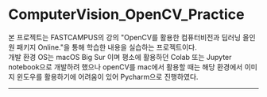 # ComputerVision_OpenCV_Practice


본 프로젝트는 FASTCAMPUS의 강의 "OpenCV를 활용한 컴퓨터비전과 딥러닝 올인원 패키지 Online."을 통해 학습한 내용을 실습하는 프로젝트이다.  
개발 환경 OS는 macOS Big Sur 이며 평소에 활용하던 Colab 또는 Jupyter notebook으로 개발하려 했으나 openCV를 mac에서 활용할 때는 해당 환경에서 이미지 윈도우를 활용하기에 어려움이 있어 Pycharm으로 진행하였다.


--------------------------


